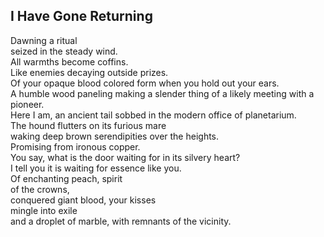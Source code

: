 I Have Gone Returning
---------------------
Dawning a ritual  
seized in the steady wind.  
All warmths become coffins.  
Like enemies decaying outside prizes.  
Of your opaque blood colored form when you hold out your ears.  
A humble wood paneling making a slender thing of a likely meeting with a pioneer.  
Here I am, an ancient tail sobbed in the modern office of planetarium.  
The hound flutters on its furious mare  
waking deep brown serendipities over the heights.  
Promising from ironous copper.  
You say, what is the door waiting for in its silvery heart?  
I tell you it is waiting for essence like you.  
Of enchanting peach, spirit  
of the crowns,  
conquered giant blood, your kisses  
mingle into exile  
and a droplet of marble, with remnants of the vicinity.  
